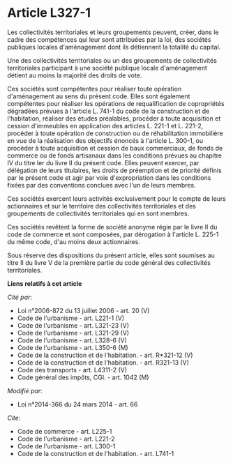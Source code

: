 # Article L327-1

Les collectivités territoriales et leurs groupements peuvent, créer, dans le cadre des compétences qui leur sont attribuées
par la loi, des sociétés publiques locales d'aménagement dont ils détiennent la totalité du capital. 

Une des collectivités territoriales ou un des groupements de collectivités territoriales participant à une société publique
locale d'aménagement détient au moins la majorité des droits de vote. 

Ces sociétés sont compétentes pour réaliser toute opération d'aménagement au sens du présent code. Elles sont également
compétentes pour réaliser les opérations de requalification de copropriétés dégradées prévues à l'article L. 741-1 du code de
la construction et de l'habitation, réaliser des études préalables, procéder à toute acquisition et cession d'immeubles en
application des articles L. 221-1 et L. 221-2, procéder à toute opération de construction ou de réhabilitation immobilière en
vue de la réalisation des objectifs énoncés à l'article L. 300-1, ou procéder à toute acquisition et cession de baux
commerciaux, de fonds de commerce ou de fonds artisanaux dans les conditions prévues au chapitre IV du titre Ier du livre II
du présent code. Elles peuvent exercer, par délégation de leurs titulaires, les droits de préemption et de priorité définis
par le présent code et agir par voie d'expropriation dans les conditions fixées par des conventions conclues avec l'un de
leurs membres. 

Ces sociétés exercent leurs activités exclusivement pour le compte de leurs actionnaires et sur le territoire des
collectivités territoriales et des groupements de collectivités territoriales qui en sont membres. 

Ces sociétés revêtent la forme de société anonyme régie par le livre II du code de commerce et sont composées, par dérogation
à l'article L. 225-1 du même code, d'au moins deux actionnaires. 

Sous réserve des dispositions du présent article, elles sont soumises au titre II du livre V de la première partie du code
général des collectivités territoriales.

**Liens relatifs à cet article**

_Cité par_:

  - Loi n°2006-872 du 13 juillet 2006 - art. 20 (V)
  - Code de l'urbanisme - art. L221-1 (V)
  - Code de l'urbanisme - art. L321-23 (V)
  - Code de l'urbanisme - art. L321-29 (V)
  - Code de l'urbanisme - art. L328-6 (V)
  - Code de l'urbanisme - art. L350-6 (M)
  - Code de la construction et de l'habitation. - art. R*321-12 (V)
  - Code de la construction et de l'habitation. - art. R321-13 (V)
  - Code des transports - art. L4311-2 (V)
  - Code général des impôts, CGI. - art. 1042 (M)

_Modifié par_:

  - Loi n°2014-366 du 24 mars 2014 - art. 66

_Cite_:

  - Code de commerce - art. L225-1
  - Code de l'urbanisme - art. L221-2
  - Code de l'urbanisme - art. L300-1
  - Code de la construction et de l'habitation. - art. L741-1
